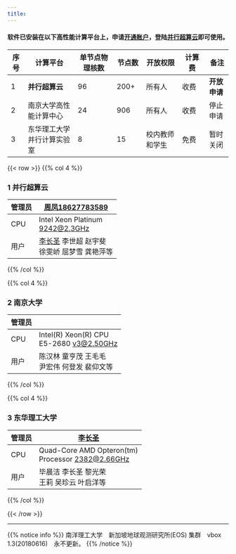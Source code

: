 ```yaml
---
title: 
---
```


#### 软件已安装在以下高性能计算平台上，申请[开通账户](https://doc.geovbox.com/latest/hpc/)，登陆[并行超算云](https://cloud.paratera.com/)即可使用。


| 序号 | 计算平台 | 单节点物理核数　| 节点数　| 开放权限　| 计算费　| 备注 |
| ---- | ------------ | -------------- | ------ | -------- | ---------- | --------- |
| 1 | **并行超算云** | 96 | 200+ | 所有人 | 收费　| **开放申请** |
| 2 | 南京大学高性能计算中心 | 24 | 906 | 所有人 | 收费　| 停止申请 |
| 3 | 东华理工大学并行计算实验室 | 8 | 15 | 校内教师和学生 | 免费　| 暂时关闭 |

{{< row >}}
{{% col 4 %}}
### 1 并行超算云

|管理员|[周凤18627783589](https://doc.geovbox.com/latest/hpc/)|
|----------|----------|
|CPU|Intel Xeon Platinum <br>9242@2.3GHz|
|用户|[李长圣](https://geovbox.com/about/lichangsheng/) 李世超 赵宇斐 <br>徐雯峤 屈梦雪 龚艳萍等|


{{% /col %}}

{{% col 4 %}}
### 2 南京大学

|管理员| |
|--------|-------|
|CPU|Intel(R) Xeon(R) CPU <br> E5-2680 v3@2.50GHz||
|用户|陈汉林 童亨茂 王毛毛 <br>尹宏伟 何登发 裴仰文等|

{{% /col %}}

{{% col 4 %}}
### 3 东华理工大学

|管理员| [李长圣](https://geovbox.com/about/lichangsheng/) |
|--------|-------|
|CPU|Quad-Core AMD Opteron(tm) <br>Processor 2382@2.66GHz|
|用户|毕晨洁 李长圣 黎光荣  <br>王莉 吴珍云 叶启洋等|

{{% /col %}}

{{< /row >}}

---


{{% notice info %}}
南洋理工大学　新加坡地球观测研究所(EOS) 集群　vbox 1.3(20180616)　永不更新。
{{% /notice %}}




